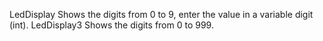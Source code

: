 LedDisplay 
Shows the digits from 0 to 9, enter the value in a variable digit (int). 
LedDisplay3 
Shows the digits from 0 to 999.  
